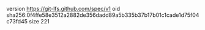 version https://git-lfs.github.com/spec/v1
oid sha256:0f4ffe58e3512a2882de356dadd89a5b335b37b17b01c1cade1d75f04c73fd45
size 221
